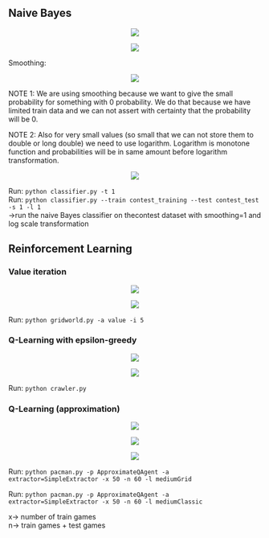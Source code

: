 ## Naive Bayes

<p align="center">
<img src="http://latex.codecogs.com/gif.latex?%5Cdpi%7B120%7D%20h_%7BM%20A%20P%7D%3D%5Carg%20%5Cmax%20_%7Bh_%7Bi%7D%20%5Cin%20H%7D%20P%5Cleft%28h_%7Bi%7D%20%7C%20f%5Cright%29%3D%5Carg%20%5Cmax%20_%7Bh_%7Bi%7D%20%5Cin%20H%7D%20%5Cfrac%7BP%5Cleft%28f%20%7C%20h_%7Bi%7D%5Cright%29%20P%5Cleft%28h_%7Bi%7D%5Cright%29%7D%7BP%28f%29%7D%3D%5Carg%20%5Cmax%20_%7Bh_%7Bi%7D%20%5Cin%20H%7D%20P%5Cleft%28f%20%7C%20h_%7Bi%7D%5Cright%29%20P%5Cleft%28h_%7Bi%7D%5Cright%29">
</p>

<p align="center">
<img src="http://latex.codecogs.com/gif.latex?%5Cdpi%7B120%7D%20h_%7BM%20A%20P%7D%3D%5Carg%20%5Cmax%20_%7Bh_%7Bi%7D%20%5Cin%20H%7D%20P%5Cleft%28h_%7Bi%7D%5Cright%29%20%5Cprod_%7Bj%7D%20P%5Cleft%28f_%7Bj%7D%20%7C%20h_%7Bi%7D%5Cright%29">
</p>

Smoothing:
<p align="center">
<img src="http://latex.codecogs.com/gif.latex?%5Cdpi%7B120%7D%20%5Chat%7B%5Ctheta%7D_%7Bi%7D%3D%5Cfrac%7Bx_%7Bi%7D&plus;%5Calpha%7D%7BN&plus;%5Calpha%20d%7D">
</p>

NOTE 1:
We are using smoothing because we want to give the small probability for something with 0 probability.
We do that because we have limited train data and we can not assert with certainty that the probability will be 0.

NOTE 2:
Also for very small values (so small that we can not store them to double or long double) we need to use logarithm.
Logarithm is monotone function and probabilities will be in same amount before logarithm transformation.

<p align="center">
<img src="http://latex.codecogs.com/gif.latex?%5Cdpi%7B120%7D%20%5Cbegin%7Balign*%7D%20P%28Hi%7CFj...Fk%29%20%26%3D%20P%28Hi%29*P%28Fj*...*Fk%20%7C%20Hi%29%5C%5C%20%26%3D%20P%28Hi%29*P%28Fj%29*...*P%28Fk%29%5C%5C%20%26%3D%20log%28P%28Hi%29*P%28Fj*...*Fk%20%7C%20Hi%29%29%20%5C%5C%20%26%3D%20log%28P%28Hi%29%29%20&plus;%20log%28P%28Fj%7CHi%29%29&plus;...&plus;log%28P%28Fk%7CHi%29%29%20%5Cend%7Balign*%7D">
</p>


Run: `python classifier.py -t 1`  
Run: `python classifier.py --train contest_training --test contest_test -s 1 -l 1`  
->run the naive Bayes classifier on thecontest dataset with smoothing=1 and log scale transformation
## Reinforcement Learning
### Value iteration
<p align="center">
<img src="http://latex.codecogs.com/gif.latex?%5Cdpi%7B120%7D%20V_%7B0%7D%28s%29%3D0">
</p>

<p align="center">
<img src="http://latex.codecogs.com/gif.latex?%5Cdpi%7B120%7D%20V_%7Bk&plus;1%7D%28s%29%20%5Cleftarrow%20%5Cmax%20_%7Ba%7D%20%5Csum_%7Bs%5E%7B%5Cprime%7D%7D%20T%5Cleft%28s%2C%20a%2C%20s%5E%7B%5Cprime%7D%5Cright%29%5Cleft%5BR%5Cleft%28s%2C%20a%2C%20s%5E%7B%5Cprime%7D%5Cright%29&plus;%5Cgamma%20V_%7Bk%7D%5Cleft%28s%5E%7B%5Cprime%7D%5Cright%29%5Cright%5D">
</p>


Run: `python gridworld.py -a value -i 5`

### Q-Learning with epsilon-greedy

<p align="center">
<img src="http://latex.codecogs.com/png.latex?%5Cdpi%7B120%7D%20%24Q_%7B0%7D%28s%2C%20a%29%3D0%24">
</p>

<p align="center">
<img src="http://latex.codecogs.com/png.latex?%5Cdpi%7B120%7D%20%24Q_%7Bk&plus;1%7D%28s%2C%20a%29%20%5Cleftarrow%20Q_%7Bk%7D%28s%2C%20a%29&plus;%28%5Calpha%29%5Cleft%5BR%5Cleft%28s%2C%20a%2C%20s%5E%7B%5Cprime%7D%5Cright%29&plus;%5Cgamma%20%5Cmax%20_%7Ba%5E%7B%5Cprime%7D%7D%20Q_%7Bk%7D%5Cleft%28s%5E%7B%5Cprime%7D%2C%20a%5E%7B%5Cprime%7D%5Cright%29-Q_%7Bk%7D%28s%2C%20a%29%5Cright%5D%24">
</p>


Run: `python crawler.py`

### Q-Learning (approximation)

<p align="center">
<img src="http://latex.codecogs.com/png.latex?%5Cdpi%7B150%7D%20%24Q%28s%2C%20a%29%3D%5Csum_%7Bi%3D1%7D%5E%7Bn%7D%20f_%7Bi%7D%28s%2C%20a%29%20w_%7Bi%7D%24">
</p>

<p align="center">
<img src="http://latex.codecogs.com/png.latex?%5Cdpi%7B150%7D%20difference%24%3D%5Cleft%28r&plus;%5Cgamma%20%5Cmax%20_%7Ba%5E%7B%5Cprime%7D%7D%20Q%5Cleft%28s%5E%7B%5Cprime%7D%2C%20a%5E%7B%5Cprime%7D%5Cright%29%5Cright%29-Q%28s%2C%20a%29%24">
</p>

<p align="center">
<img src="http://latex.codecogs.com/png.latex?%5Cdpi%7B150%7D%20%24w_%7Bi%7D%20%5Cleftarrow%20w_%7Bi%7D&plus;%5Calpha%20%5Ccdot%24difference%24%5Ccdot%20f_%7Bi%7D%28s%2C%20a%29%24">
</p>



Run: `python pacman.py -p ApproximateQAgent -a extractor=SimpleExtractor -x 50 -n 60 -l mediumGrid`

Run: `python pacman.py -p ApproximateQAgent -a extractor=SimpleExtractor -x 50 -n 60 -l mediumClassic`

x-> number of train games   
n-> train games + test games